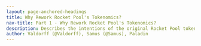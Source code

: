```yaml
---
layout: page-anchored-headings
title: Why Rework Rocket Pool's Tokenomics?
nav-title: Part 1 - Why Rework Rocket Pool's Tokenomics?
description: Describes the intentions of the original Rocket Pool tokenomics and their observed weaknesses since the protocol launched.
author: Valdorff (@Valdorff), Samus (@Samus), Paladin
---
```

